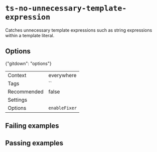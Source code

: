 # `ts-no-unnecessary-template-expression`

Catches unnecessary template expressions such as string expressions within
a template literal.

## Options

{"gitdown": "options"}

|||
|---|---|
|Context|everywhere|
|Tags|``|
|Recommended|false|
|Settings||
|Options|`enableFixer`|

## Failing examples

<!-- assertions-failing tsNoUnnecessaryTemplateExpression -->

## Passing examples

<!-- assertions-passing tsNoUnnecessaryTemplateExpression -->
